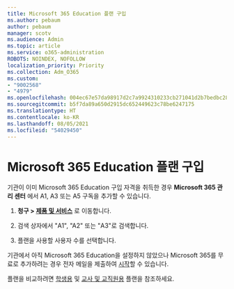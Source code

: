 ```yaml
---
title: Microsoft 365 Education 플랜 구입
ms.author: pebaum
author: pebaum
manager: scotv
ms.audience: Admin
ms.topic: article
ms.service: o365-administration
ROBOTS: NOINDEX, NOFOLLOW
localization_priority: Priority
ms.collection: Adm_O365
ms.custom:
- "9002568"
- "4979"
ms.openlocfilehash: 004ec67e57da98917d2c7a9924310233cb271041d2b7bedbc288dc9cbff26385
ms.sourcegitcommit: b5f7da89a650d2915dc652449623c78be6247175
ms.translationtype: HT
ms.contentlocale: ko-KR
ms.lasthandoff: 08/05/2021
ms.locfileid: "54029450"
---
```

# <a name="get-the-microsoft-365-education-plans"></a>Microsoft 365 Education 플랜 구입

기관이 이미 Microsoft 365 Education 구입 자격을 취득한 경우 **Microsoft 365 관리 센터** 에서 A1, A3 또는 A5 구독을 추가할 수 있습니다. 

1. **청구 > [제품 및 서비스](https://go.microsoft.com/fwlink/p/?linkid=868433)** 로 이동합니다.

2. 검색 상자에서 "A1", "A2" 또는 "A3"로 검색합니다.

3. 플랜을 사용할 사용자 수를 선택합니다.

기관에서 아직 Microsoft 365 Education을 설정하지 않았으나 Microsoft 365를 무료로 추가하려는 경우 전자 메일을 제출하여 [시작](https://www.microsoft.com/education/products/office)할 수 있습니다.

 플랜을 비교하려면 [학생용](https://www.microsoft.com/microsoft-365/academic/compare-office-365-education-plans?activetab=tab:primaryr1) 및 [교사 및 교직원용](https://www.microsoft.com/microsoft-365/academic/compare-office-365-education-plans?activetab=tab:primaryr2) 플랜을 참조하세요.
